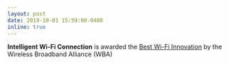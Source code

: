 ```yaml
---
layout: post
date: 2019-10-01 15:59:00-0400
inline: true
---
```


**Intelligent Wi-Fi Connection** is awarded the <a href="https://news.samsung.com/global/samsung-wins-best-wi-fi-innovation-at-wba-industry-awards">Best Wi-Fi Innovation</a> by the Wireless Broadband Alliance (WBA)